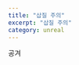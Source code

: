 ```yaml
---
title: "삽질 주의"
excerpt: "삽질 주의"
category: unreal
---
```


공겨
<!--stackedit_data:
eyJoaXN0b3J5IjpbNzI2NDUyNDM3XX0=
-->